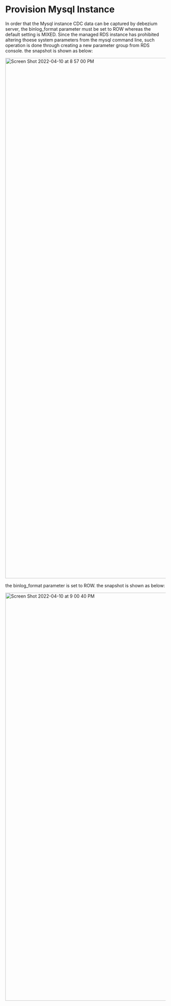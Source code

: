 # Provision Mysql Instance

In order that the Mysql instance CDC data can be captured by debezium server, the binlog_format parameter must be set to ROW whereas the default setting is MIXED. Since the managed RDS instance has prohibited altering thoese system parameters from the mysql command line, such operation is done through creating a new parameter group from RDS console. the snapshot is shown as below:

<img width="1629" alt="Screen Shot 2022-04-10 at 8 57 00 PM" src="https://user-images.githubusercontent.com/97269758/162619363-3a3cb433-a544-4fc7-9d08-bfd99b93e51e.png">

the binlog_format parameter is set to ROW. the snapshot is shown as below:

<img width="1277" alt="Screen Shot 2022-04-10 at 9 00 40 PM" src="https://user-images.githubusercontent.com/97269758/162619437-4fa8116e-a4fc-40ec-aad9-c2922acb4873.png">
